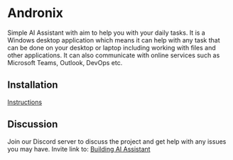 # Andronix

Simple AI Assistant with aim to help you with your daily tasks. It is a Windows desktop application which means it can help with any task that can be done on your desktop or laptop including working with files and other applications. It can also communicate with online services such as Microsoft Teams, Outlook, DevOps etc.

## Installation

[Instructions](Install.md)

## Discussion

Join our Discord server to discuss the project and get help with any issues you may have.
Invite link to: [Building AI Assistant](https://discord.gg/fknAQ2uJY4)